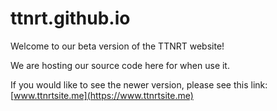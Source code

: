 # ttnrt.github.io

Welcome to our beta version of the TTNRT website!

We are hosting our source code here for when use it.

If you would like to see the newer version, please see this link: [www.ttnrtsite.me](https://www.ttnrtsite.me)
